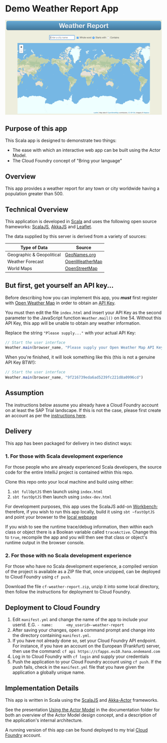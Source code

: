 # Demo Weather Report App

![Landing page](./documentation/screen_shot.png "Weather report landing page")

## Purpose of this app
This Scala app is designed to demonstrate two things:

* The ease with which an interactive web app can be built using the Actor Model.
* The Cloud Foundry concept of "Bring your language"

## Overview

This app provides a weather report for any town or city worldwide having a population greater than 500.

## Technical Overview

This application is developed in [Scala](http://www.scala-lang.org/) and uses the following open source frameworks: [ScalaJS](https://www.scala-js.org/), [AkkaJS](https://www.akka-js.org/) and [Leaflet](https://leafletjs.com).

The data supplied by this server is derived from a variety of sources:

| Type of Data | Source |
|---|---|
| Geographic & Geopolitical | [GeoNames.org](http://www.geonames.org) |
| Weather Forecast | [OpenWeatherMap](https://openweathermap.org/) |
| World Maps | [OpenStreetMap](https://openweathermap.org/) |



## But first, get yourself an API key...

Before describing how you can implement this app, you ***must*** first register with [Open Weather Map](http://openweathermap.org) in order to obtain an [API Key](http://openweathermap.org/appid).

You must then edit the file `index.html` and insert your API Key as the second parameter to the JavaScript function `Weather.mail()` on line 54.  Without this API Key, this app will be unable to obtain any weather information.

Replace the string `"Please supply..."` with your actual API Key:

```javascript
// Start the user interface
Weather.main(browser_name, "Please supply your Open Weather Map API Key as the 2nd parameter to Weather.main()")

```

When you're finished, it will look something like this (this is not a genuine API Key BTW!):

```javascript
// Start the user interface
Weather.main(browser_name, "9f216739eda6ad5239fc221d8a0996cd")
```


## Assumption

The instructions below assume you already have a Cloud Foundry account on at least the SAP Trial landscape.  If this is not the case, please first create an account as per the [instructions here](https://help.sap.com/doc/65de2977205c403bbc107264b8eccf4b/Cloud/en-US/7da580474d654d96ad4d4fc05c778a18.html#loio7da580474d654d96ad4d4fc05c778a18).

## Delivery

This app has been packaged for delivery in two distinct ways:

### 1. For those with Scala development experience

For those people who are already experienced Scala developers, the source code for the entire IntelliJ project is contained within this repo.

Clone this repo onto your local machine and build using either:

1. `sbt fullOptJS` then launch using `index.html`
1. `sbt fastOptJS` then launch using `index-dev.html`

For development purposes, this app uses the ScalaJS add-on [Workbench](https://github.com/lihaoyi/workbench); therefore, if you wish to run this app locally, build it using `sbt ~fastOptJS` and point your browser to the [local webpage](http://localhost:12345/target/scala-2.12/classes/index-dev.html)

If you wish to see the runtime trace/debug information, then within each class or object there is a Boolean variable called `traceActive`.  Change this to `true`, recompile the app and you will then see that class or object's runtime output in the browser console.


### 2. For those with no Scala development experience

For those who have no Scala development experience, a compiled version of the project is available as a ZIP file that, once unzipped, can be deployed to Cloud Foundry using `cf push`.

Download the file `cf-weather-report.zip`, unzip it into some local directory, then follow the instructions for deployment to Cloud Foundry.



## Deployment to Cloud Foundry

1. Edit `manifest.yml` and change the name of the app to include your userid.  E.G. `- name:      <my_userid>-weather-report`
1. After saving your changes, open a command prompt and change into the directory containing `manifest.yml`.
1. If you have not already done so, set your Cloud Foundry API endpoint. For instance, if you have an account on the European (Frankfurt) server, then use the command:
    `cf api https://cfapps.eu10.hana.ondemand.com`
1. Log in to Cloud Foundry with `cf login` and supply your credentials
1. Push the application to your Cloud Foundry account using `cf push`.  If the push fails, check in the `manifest.yml` file that you have given the application a globally unique name.


## Implementation Details

This app is written in Scala using the [ScalaJS](https://www.scala-js.org/) and [Akka-Actor](https://akka.io/) frameworks.

See the presentation [Using the Actor Model](./documentation/Using%20the%20Actor%20Model.ppsx) in the documentation folder for both an overview of the Actor Model design concept, and a description of the application's internal architecture.
 
A running version of this app can be found deployed to my trial [Cloud Foundry](https://weather-report.cfapps.eu10.hana.ondemand.com/) account.
